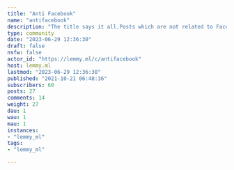 ```yaml
---
title: "Anti Facebook" 
name: "antifacebook"
description: "The title says it all.Posts which are not related to Facebook will be removed."
type: community
date: "2023-06-29 12:36:30"
draft: false
nsfw: false
actor_id: "https://lemmy.ml/c/antifacebook"
host: lemmy.ml
lastmod: "2023-06-29 12:36:30"
published: "2021-10-21 06:48:36"
subscribers: 60
posts: 27
comments: 14
weight: 27
dau: 1
wau: 1
mau: 1
instances:
- "lemmy_ml"
tags: 
- "lemmy_ml"

---
```

